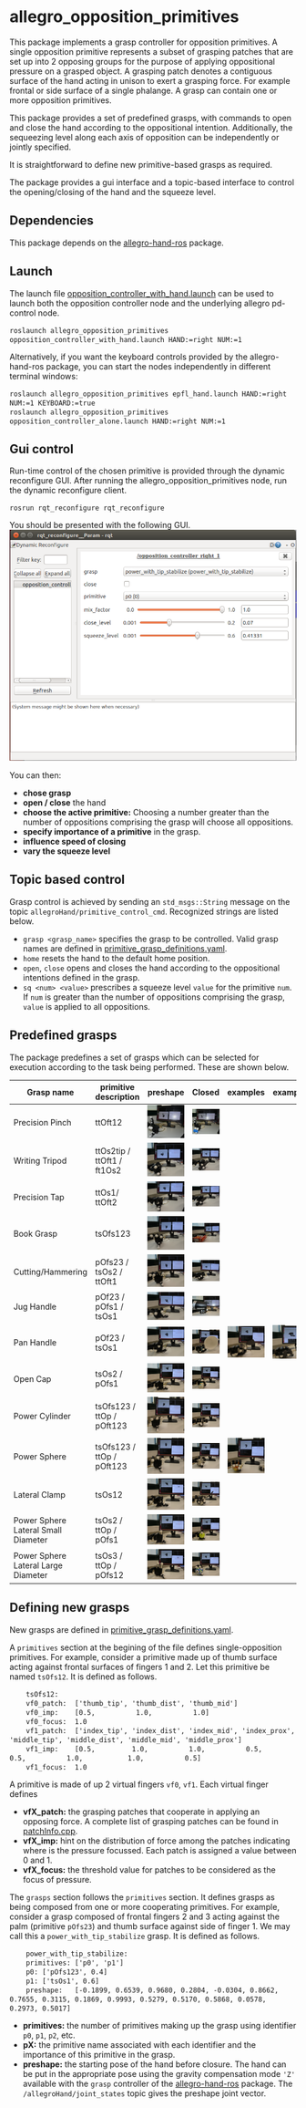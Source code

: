 allegro_opposition_primitives
=============================
This package implements a grasp controller for opposition primitives. A single opposition primitive represents a subset of grasping patches that are set up into 2 opposing groups for the purpose of applying oppositional pressure on a grasped object. A grasping patch denotes a contiguous surface of the hand acting in unison to exert a grasping force. For example frontal or side surface of a single phalange. A grasp can contain one or more opposition primitives.

This package provides a set of predefined grasps, with commands to open and close the hand according to the oppositional intention. Additionally, the sequeezing level along each axis of opposition can be independently or jointly specified.

It is straightforward to define new primitive-based grasps as required.

The package provides a gui interface and a topic-based interface to control the opening/closing of the hand and the squeeze level.

Dependencies
------------

This package depends on the [allegro-hand-ros][1] package. 

[1]: https://github.com/felixduvallet/allegro-hand-ros


Launch
------

The launch file [opposition_controller_with_hand.launch](launch/opposition_controller_with_hand.launch) can be used to launch both the opposition controller node and the underlying allegro pd-control node.

	roslaunch allegro_opposition_primitives opposition_controller_with_hand.launch HAND:=right NUM:=1

Alternatively, if you want the keyboard controls provided by the allegro-hand-ros package, you can start the nodes independently in different terminal windows:

	roslaunch allegro_opposition_primitives epfl_hand.launch HAND:=right NUM:=1 KEYBOARD:=true
	roslaunch allegro_opposition_primitives opposition_controller_alone.launch HAND:=right NUM:=1


Gui control
-----------
Run-time control of the chosen primitive is provided through the dynamic reconfigure GUI. After running the allegro_opposition_primitives node, run the dynamic reconfigure client. 

	rosrun rqt_reconfigure rqt_reconfigure 

You should be presented with the following GUI.
![alt tag](img/dyn_reconfig_gui.png)

You can then:
- **chose grasp**
- **open / close** the hand
- **choose the active primitive:** Choosing a number greater than the number of oppositions comprising the grasp will choose all oppositions.
- **specify importance of a primitive** in the grasp.
- **influence speed of closing**
- **vary the squeeze level** 


Topic based control
--------------------
Grasp control is achieved by sending an `std_msgs::String` message on the topic `allegroHand/primitive_control_cmd`. Recognized strings are listed below.
- `grasp <grasp_name>` specifies the grasp to be controlled. Valid grasp names are defined in [primitive_grasp_definitions.yaml](parameters/primitive_grasp_definitions.yaml).
- `home` resets the hand to the default home position. 
- `open`, `close` opens and closes the hand according to the oppositional intentions defined in the grasp.
- `sq <num> <value>` prescribes a squeeze level `value` for the primitive `num`. If `num` is greater than the number of oppositions comprising the grasp, `value` is applied to all oppositions.


Predefined grasps
-----------------
The package predefines a set of grasps which can be selected for execution according to the task being performed. These are shown below.

Grasp name 				| primitive description						|	preshape 											| 		Closed 											|    examples	|    examples	|    examples	
---------- 				| ---------------------						|   ------												|		------ 											|    ---------- |    ---------- |    ----------
Precision Pinch 		| ttOft12									| ![alt tag](img/precision_pinch_preshape.JPG)			| ![alt tag](img/precision_pinch_closed.JPG)    		| | |
Writing Tripod	 		| ttOs2tip / ttOft1 / ft1Os2				| ![alt tag](img/writing_tripod_preshape.JPG)			| ![alt tag](img/writing_tripod_closed.JPG)				| | |
Precision Tap	 		| ttOs1/ ttOft2								| ![alt tag](img/precision_tap_preshape.JPG)			| ![alt tag](img/precision_tap_closed.JPG)				| | |
Book Grasp	 			| tsOfs123									| ![alt tag](img/book_grasp_preshape.JPG)				| ![alt tag](img/book_grasp_closed.JPG)					| | |
Cutting/Hammering		| pOfs23 / tsOs2 / ttOft1					| ![alt tag](img/cutting_hammering_preshape.JPG)		| ![alt tag](img/cutting_hammering_closed.JPG)			| | |
Jug Handle				| pOf23 / pOfs1 / tsOs1						| ![alt tag](img/jug_handle_preshape.JPG)				| ![alt tag](img/jug_handle_closed.JPG)					| | |
Pan Handle				| pOf23 / tsOs1								| ![alt tag](img/pan_handle_preshape.JPG)				| ![alt tag](img/pan_handle_closed_1.JPG)  				| ![alt tag](img/pan_handle_closed_2.JPG)  | ![alt tag](img/pan_handle_closed_3.JPG)  | ![alt tag](img/pan_handle_closed_4.JPG) 
Open Cap 				| tsOs2 / pOfs1								| ![alt tag](img/open_cap_preshape.JPG)					| ![alt tag](img/open_cap_closed.JPG)					| | |
Power Cylinder 			| tsOfs123 / ttOp / pOft123					| ![alt tag](img/power_cylinder_3_finger_preshape.JPG)	| ![alt tag](img/power_cylinder_3_finger_closed.JPG)	| | |
Power Sphere 			| tsOfs123 / ttOp / pOft123					| ![alt tag](img/power_sphere_3_finger_preshape.JPG)	| ![alt tag](img/power_sphere_3_finger_closed_1.JPG)	| ![alt tag](img/power_sphere_3_finger_closed_2.JPG) | 
Lateral Clamp 			| tsOs12									| ![alt tag](img/lateral_clamp_preshape.JPG)			| ![alt tag](img/lateral_clamp_closed.JPG)				| | |
Power Sphere Lateral Small Diameter | tsOs2 / ttOp / pOfs1  		| ![alt tag](img/power_sphere_lateral_smalldiameter_preshape.JPG) | ![alt tag](img/power_sphere_lateral_smalldiameter_closed.JPG)	| | |
Power Sphere Lateral Large Diameter | tsOs3 / ttOp / pOfs12  		| ![alt tag](img/power_sphere_lateral_largediameter_preshape.JPG) | ![alt tag](img/power_sphere_lateral_largediameter_closed.JPG)	| | |


Defining new grasps
-------------------

New grasps are defined in [primitive_grasp_definitions.yaml](parameters/primitive_grasp_definitions.yaml). 

A `primitives` section at the begining of the file defines single-opposition primitives. For example, consider a primitive made up of thumb surface acting against frontal surfaces of fingers 1 and 2. Let this primitive be named `tsOfs12`. It is defined as follows.

		tsOfs12:
		vf0_patch:  ['thumb_tip', 'thumb_dist', 'thumb_mid']
		vf0_imp:    [0.5,          1.0,          1.0]
		vf0_focus:  1.0
		vf1_patch:  ['index_tip', 'index_dist', 'index_mid', 'index_prox', 'middle_tip', 'middle_dist', 'middle_mid', 'middle_prox']
		vf1_imp:    [0.5,         1.0,          1.0,          0.5,          0.5,          1.0,           1.0,          0.5]
		vf1_focus:  1.0

A primitive is made of up 2 virtual fingers `vf0`, `vf1`. Each virtual finger defines 
- **vfX_patch:** the grasping patches that cooperate in applying an opposing force.  A complete list of grasping patches can be found in [patchInfo.cpp](src/patchInfo.cpp).
- **vfX_imp:** hint on the distribution of force among the patches indicating where is the pressure focussed. Each patch is assigned a value between 0 and 1.
- **vfX_focus:** the threshold value for patches to be considered as the focus of pressure.

The `grasps` section follows the `primitives` section. It defines grasps as being composed from one or more cooperating primitives. For example, consider a grasp composed of frontal fingers 2 and 3 acting against the palm (primitive `pOfs23`) and thumb surface against side of finger 1. We may call this a `power_with_tip_stabilize` grasp. It is defined as follows.

		power_with_tip_stabilize:  
		primitives: ['p0', 'p1']
		p0: ['pOfs123', 0.4]
		p1: ['tsOs1', 0.6]
		preshape:   [-0.1899, 0.6539, 0.9680, 0.2804, -0.0304, 0.8662, 0.7655, 0.3115, 0.1869, 0.9993, 0.5279, 0.5170, 0.5868, 0.0578, 0.2973, 0.5017]

- **primitives:** the number of primitives making up the grasp using identifier `p0`, `p1`, `p2`, etc.
- **pX:** the primitive name associated with each identifier and the importance of this primitive in the grasp.
- **preshape:** the starting pose of the hand before closure. The hand can be put in the appropriate pose using the gravity compensation mode `'Z'` available with the `grasp` controller of the [allegro-hand-ros](https://github.com/felixduvallet/allegro-hand-ros) package. The `/allegroHand/joint_states` topic gives the preshape joint vector.





